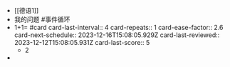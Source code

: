 - [[德语1]]
- 我的问题 #事件循环
- 1+1= #card
  card-last-interval:: 4
  card-repeats:: 1
  card-ease-factor:: 2.6
  card-next-schedule:: 2023-12-16T15:08:05.929Z
  card-last-reviewed:: 2023-12-12T15:08:05.931Z
  card-last-score:: 5
	- 2
-